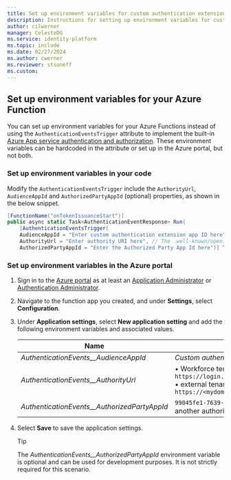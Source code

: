 ```yaml
---
title: Set up environment variables for custom authentication extensions in the Azure portal
description: Instructions for setting up environment variables for custom authentication extensions in the Azure portal.
author: cilwerner
manager: CelesteDG
ms.service: identity-platform
ms.topic: include
ms.date: 02/27/2024
ms.author: cwerner
ms.reviewer: stsoneff
ms.custom:
---
```


## Set up environment variables for your Azure Function

You can set up environment variables for your Azure Functions instead of using the `AuthenticationEventsTrigger` attribute to implement the built-in [Azure App service authentication and authorization](/azure/app-service/overview-authentication-authorization). These environment variables can be hardcoded in the attribute or set up in the Azure portal, but not both.

### Set up environment variables in your code

Modify the `AuthenticationEventsTrigger` include the `AuthorityUrl`, `AudienceAppId` and `AuthorizedPartyAppId` (optional) properties, as shown in the below snippet.

```csharp
[FunctionName("onTokenIssuanceStart")]
public async static Task<AuthenticationEventResponse> Run(
    [AuthenticationEventsTrigger(
    AudienceAppId = "Enter custom authentication extension app ID here",
    AuthorityUrl = "Enter authority URI here", // The .well-known/openid-configuration endpoint is appended to the AuthorityUrl in the SDK
    AuthorizedPartyAppId = "Enter the Authorized Party App Id here")] TokenIssuanceStartRequest request, ILogger log) 
```

### Set up environment variables in the Azure portal

1. Sign in to the [Azure portal](https://portal.azure.com) as at least an [Application Administrator](~/identity/role-based-access-control/permissions-reference.md#application-developer) or [Authentication Administrator](~/identity/role-based-access-control/permissions-reference.md#authentication-administrator).
1. Navigate to the function app you created, and under **Settings**, select **Configuration**.
1. Under **Application settings**, select **New application setting** and add the following environment variables and associated values.  

   | Name | Value |
   | ---- | ----- | 
   | *AuthenticationEvents__AudienceAppId* | *Custom authentication extension app ID* |
   | *AuthenticationEvents__AuthorityUrl* | &#8226; Workforce tenant `https://login.microsoftonline.com/<tenantID>` <br> &#8226; external tenant `https://<mydomain>.ciamlogin.com` | 
   | *AuthenticationEvents__AuthorizedPartyAppId* | `99045fe1-7639-4a75-9d4a-577b6ca3810f` or another authorized party | 

1. Select **Save** to save the application settings.

    > [!TIP]
    >
    > The *AuthenticationEvents__AuthorizedPartyAppId* environment variable is optional and can be used for development purposes. It is not strictly required for this scenario.